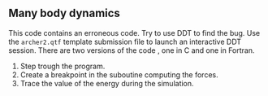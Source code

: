 ## Many body dynamics

This code contains an erroneous code. Try to use DDT to find the bug.
Use the `archer2.qtf` template submission file to launch an interactive DDT session. There are two versions of the code , one in C and one in Fortran. 

1) Step trough the program.
2) Create a breakpoint in the suboutine computing the forces.
3) Trace the value of the energy during the simulation.